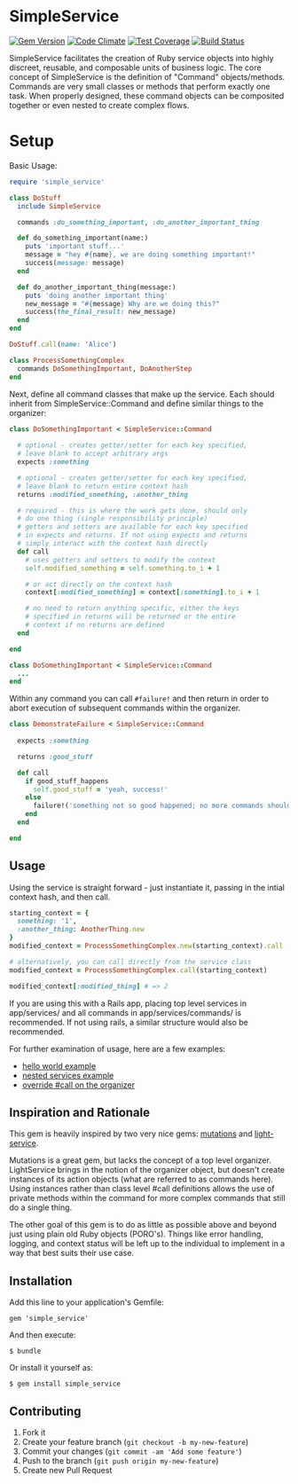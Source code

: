 # SimpleService

[![Gem Version](https://badge.fury.io/rb/simple_service.svg)](http://badge.fury.io/rb/simple_service)
[![Code Climate](https://codeclimate.com/github/jspillers/simple_service/badges/gpa.svg)](https://codeclimate.com/github/jspillers/simple_service)
[![Test Coverage](https://codeclimate.com/github/jspillers/simple_service/badges/coverage.svg)](https://codeclimate.com/github/jspillers/simple_service)
[![Build Status](https://travis-ci.org/jspillers/simple_service.svg?branch=master)](https://travis-ci.org/jspillers/simple_service)
<!--![](http://ruby-gem-downloads-badge.herokuapp.com/jspillers/simple_service)-->

SimpleService facilitates the creation of Ruby service objects into highly discreet, reusable,
and composable units of business logic. The core concept of SimpleService is the definition of 
"Command" objects/methods. Commands are very small classes or methods that perform exactly one task. 
When properly designed, these command objects can be composited together or even nested to create
complex flows.

# Setup

Basic Usage:

```ruby
require 'simple_service'

class DoStuff
  include SimpleService

  commands :do_something_important, :do_another_important_thing

  def do_something_important(name:)
    puts 'important stuff...'
    message = "hey #{name}, we are doing something important!"
    success(message: message)
  end

  def do_another_important_thing(message:)
    puts 'doing another important thing'
    new_message = "#{message} Why are we doing this?"
    success(the_final_result: new_message)
  end
end

DoStuff.call(name: 'Alice')

```

```ruby
class ProcessSomethingComplex
  commands DoSomethingImportant, DoAnotherStep
end
```
Next, define all command classes that make up the service. Each should inherit 
from SimpleService::Command and define similar things to the organizer:

```ruby
class DoSomethingImportant < SimpleService::Command
  
  # optional - creates getter/setter for each key specified, 
  # leave blank to accept arbitrary args
  expects :something

  # optional - creates getter/setter for each key specified, 
  # leave blank to return entire context hash
  returns :modified_something, :another_thing

  # required - this is where the work gets done, should only
  # do one thing (single responsibility principle)
  # getters and setters are available for each key specified
  # in expects and returns. If not using expects and returns
  # simply interact with the context hash directly
  def call
    # uses getters and setters to modify the context
    self.modified_something = self.something.to_i + 1

    # or act directly on the context hash
    context[:modified_something] = context[:something].to_i + 1

    # no need to return anything specific, either the keys 
    # specified in returns will be returned or the entire 
    # context if no returns are defined
  end

end

class DoSomethingImportant < SimpleService::Command
  ...
end
```

Within any command you can call ```#failure!``` and then return in order to
abort execution of subsequent commands within the organizer.

```ruby
class DemonstrateFailure < SimpleService::Command
  
  expects :something

  returns :good_stuff

  def call
    if good_stuff_happens
      self.good_stuff = 'yeah, success!'
    else
      failure!('something not so good happened; no more commands should be called')
    end
  end

end
```

## Usage

Using the service is straight forward - just instantiate it, passing in the 
intial context hash, and then call.

```ruby
starting_context = {
  something: '1', 
  :another_thing: AnotherThing.new
}
modified_context = ProcessSomethingComplex.new(starting_context).call

# alternatively, you can call directly from the service class
modified_context = ProcessSomethingComplex.call(starting_context)

modified_context[:modified_thing] # => 2
```

If you are using this with a Rails app, placing top level services in 
app/services/ and all commands in app/services/commands/ is recommended. If
not using rails, a similar structure would also be recommended.

For further examination of usage, here are a few examples:

* [hello world example](example/hello_world.rb)
* [nested services example](example/nested_services.rb)
* [override #call on the organizer](example/override_organizer_call_method.rb)

## Inspiration and Rationale

This gem is heavily inspired by two very nice gems: 
[mutations](https://github.com/cypriss/mutations) and
[light-service](https://github.com/adomokos/light-service). 

Mutations is a great gem, but lacks the concept of a top level organizer. 
LightService brings in the notion of the organizer object, but doesn't create 
instances of its action objects (what are referred to as commands here). Using 
instances rather than class level #call definitions allows the use of private 
methods within the command for more complex commands that still do a single thing.

The other goal of this gem is to do as little as possible above and beyond 
just using plain old Ruby objects (PORO's).  Things like error handling, logging, 
and context status will be left up to the individual to implement in a way that 
best suits their use case.

## Installation

Add this line to your application's Gemfile:

    gem 'simple_service'

And then execute:

    $ bundle

Or install it yourself as:

    $ gem install simple_service

## Contributing

1. Fork it
2. Create your feature branch (`git checkout -b my-new-feature`)
3. Commit your changes (`git commit -am 'Add some feature'`)
4. Push to the branch (`git push origin my-new-feature`)
5. Create new Pull Request
